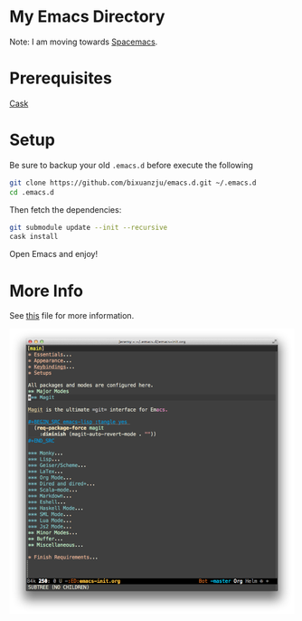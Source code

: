 My Emacs Directory
=================

Note: I am moving towards [Spacemacs](https://github.com/syl20bnr/spacemacs).


# Prerequisites #

[Cask](https://github.com/cask/cask)


# Setup #

Be sure to backup your old `.emacs.d` before execute the following

```sh
git clone https://github.com/bixuanzju/emacs.d.git ~/.emacs.d
cd .emacs.d
```

Then fetch the dependencies:

```sh
git submodule update --init --recursive
cask install
```

Open Emacs and enjoy!

# More Info #

See [this](./emacs-init.org) file for more information.

![Screenshot](./images/screen.png)
